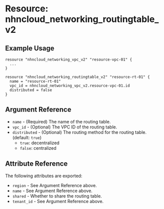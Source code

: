 # Resource: nhncloud_networking_routingtable_v2

## Example Usage

```
resource "nhncloud_networking_vpc_v2" "resource-vpc-01" {
  ...
}

resource "nhncloud_networking_routingtable_v2" "resource-rt-01" {
  name = "resource-rt-01"
  vpc_id = nhncloud_networking_vpc_v2.resource-vpc-01.id
  distributed = false
}
```

## Argument Reference

* `name` - (Required) The name of the routing table.
* `vpc_id` - (Optional) The VPC ID of the routing table.
* `distributed` - (Optional) The routing method for the routing table. (default: `true`)
  * `true`: decentralized
  * `false`: centralized

## Attribute Reference

The following attributes are exported:

* `region` - See Argument Reference above.
* `name` - See Argument Reference above.
* `shared` - Whether to share the routing table.
* `tenant_id` - See Argument Reference above.